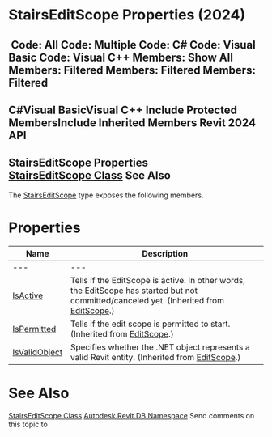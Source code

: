 # StairsEditScope Properties (2024)

﻿
 Code: All Code: Multiple Code: C# Code: Visual Basic Code: Visual C++  Members: Show All Members: Filtered Members: Filtered Members: Filtered   
---  
C#Visual BasicVisual C++
Include Protected MembersInclude Inherited Members
Revit 2024 API  
---  
StairsEditScope Properties  
[StairsEditScope Class](47e4576e-4b01-ed1f-6dc1-885b6780aa07.md "StairsEditScope Class") See Also  
---  
The [StairsEditScope](47e4576e-4b01-ed1f-6dc1-885b6780aa07.md "StairsEditScope Class") type exposes the following members.
# Properties
| Name | Description |
| --- | --- |
| --- | --- | --- |
| [IsActive](b4387ada-7b23-edd0-3836-f7faf47d021e.md "IsActive Property") | Tells if the EditScope is active. In other words, the EditScope has started but not committed/canceled yet.  (Inherited from [EditScope](bac11282-3a3b-953e-8bc4-960c62da4946.md "EditScope Class").) |
| [IsPermitted](addcb3c7-f761-723c-de17-d9abbefde247.md "IsPermitted Property") | Tells if the edit scope is permitted to start.  (Inherited from [EditScope](bac11282-3a3b-953e-8bc4-960c62da4946.md "EditScope Class").) |
| [IsValidObject](2ae83145-b34a-1830-68a0-e488e216fdb0.md "IsValidObject Property") | Specifies whether the .NET object represents a valid Revit entity.  (Inherited from [EditScope](bac11282-3a3b-953e-8bc4-960c62da4946.md "EditScope Class").) |

# See Also
[StairsEditScope Class](47e4576e-4b01-ed1f-6dc1-885b6780aa07.md "StairsEditScope Class")
[Autodesk.Revit.DB Namespace](87546ba7-461b-c646-cbb1-2cb8f5bff8b2.md "Autodesk.Revit.DB Namespace")
Send comments on this topic to 